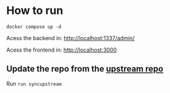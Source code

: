 # How to run

`docker compose up -d`

Acess the backend in: [http://localhost:1337/admin/](http://localhost:1337/admin/) 

Acess the frontend in: [http://localhost:3000](http://localhost:3000) 

## Update the repo from the [upstream repo](https://github.com/fclorenzo/inpsyght#)

Run `run syncupstream`
